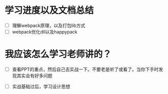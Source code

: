 # 学习进度以及文档总结

* [ ] 理解webpack原理，以及打包lib方式
* [ ] webpack优化dll以及happypack

# 我应该怎么学习老师讲的？

* [ ] 查看PPT的重点，然后自己去实战一下。不要老是听了或看了。当你下手时发现其实会有好多问题

* [ ] 实战基础过后，学习设计思想

# 



